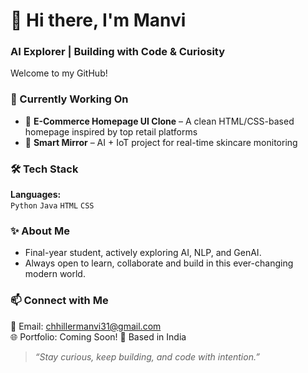 # 👋 Hi there, I'm Manvi

### AI Explorer | Building with Code & Curiosity

Welcome to my GitHub!

### 🧠 Currently Working On
- 🛒 **E-Commerce Homepage UI Clone** – A clean HTML/CSS-based homepage inspired by top retail platforms 
- 🧪 **Smart Mirror** – AI + IoT project for real-time skincare monitoring

### 🛠️ Tech Stack
**Languages:**  
`Python` `Java` `HTML` `CSS` 

### ✨ About Me
- Final-year student, actively exploring AI, NLP, and GenAI.
- Always open to learn, collaborate and build in this ever-changing modern world. 

### 📫 Connect with Me
📧 Email: chhillermanvi31@gmail.com  
🌐 Portfolio: Coming Soon! 
📍 Based in India

> *“Stay curious, keep building, and code with intention.”*

